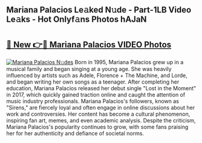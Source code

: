 ## Mariana Palacios Le𝚊ked N𝚞de - Part-1LB Video Le𝚊ks - Hot Onlyf𝚊ns Photos hAJaN

# <h2><a href="http://ac11223.deff.icu/?id=Mariana+Palacios">🔗 New 👉🔴 Mariana Palacios VIDEO Photos</a></h2>

[![Mariana Palacios N𝚞des](https://i.imgur.com/rIISA9y.gif)](http://ac11223.deff.icu/?id=Mariana+Palacios)
Born in 1995, Mariana Palacios grew up in a musical family and began singing at a young age. She was heavily influenced by artists such as Adele, Florence + The Machine, and Lorde, and began writing her own songs as a teenager. After completing her education, Mariana Palacios released her debut single "Lost in the Moment" in 2017, which quickly gained traction online and caught the attention of music industry professionals. Mariana Palacios's followers, known as "Sirens," are fiercely loyal and often engage in online discussions about her work and controversies. Her content has become a cultural phenomenon, inspiring fan art, memes, and even academic analysis. Despite the criticism, Mariana Palacios's popularity continues to grow, with some fans praising her for her authenticity and defiance of societal norms.
